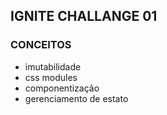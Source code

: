 ## IGNITE CHALLANGE 01

### CONCEITOS ###

- imutabilidade
- css modules
- componentização
- gerenciamento de estato 
